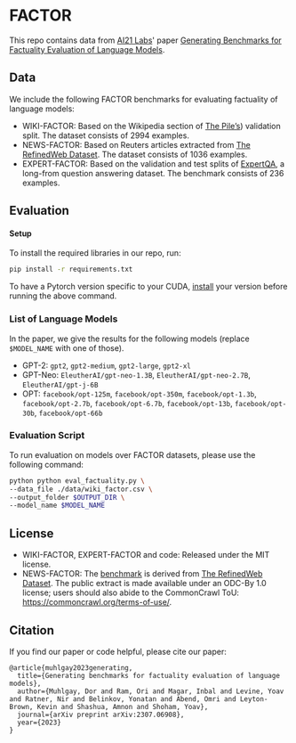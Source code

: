 # FACTOR

This repo contains data from [AI21 Labs](https://www.ai21.com/)' paper [Generating Benchmarks for Factuality Evaluation of Language Models](https://arxiv.org/abs/2307.06908).

## Data

We include the following FACTOR benchmarks for evaluating factuality of language models: 
* WIKI-FACTOR: Based on the Wikipedia section of [The Pile’s](https://github.com/EleutherAI/the-pile)) validation split. The dataset consists of 2994 examples.
* NEWS-FACTOR: Based on Reuters articles extracted from [The RefinedWeb Dataset](https://arxiv.org/abs/2306.01116). The dataset consists of 1036 examples. 
* EXPERT-FACTOR: Based on the validation and test splits of [ExpertQA](https://arxiv.org/abs/2309.07852), a long-from question answering dataset. The benchmark consists of 236 examples.

## Evaluation

#### Setup

To install the required libraries in our repo, run:
```bash
pip install -r requirements.txt
```
To have a Pytorch version specific to your CUDA, [install](https://pytorch.org/) your version before running the above command.


### List of Language Models

In the paper, we give the results for the following models (replace `$MODEL_NAME` with one of those).  

* GPT-2: `gpt2`, `gpt2-medium`, `gpt2-large`, `gpt2-xl`
* GPT-Neo: `EleutherAI/gpt-neo-1.3B`, `EleutherAI/gpt-neo-2.7B`, `EleutherAI/gpt-j-6B`
* OPT: `facebook/opt-125m`, `facebook/opt-350m`, `facebook/opt-1.3b`, `facebook/opt-2.7b`, `facebook/opt-6.7b`, `facebook/opt-13b`, `facebook/opt-30b`, `facebook/opt-66b`

### Evaluation Script

To run evaluation on models over FACTOR datasets, please use the following command:
```bash
python python eval_factuality.py \
--data_file ./data/wiki_factor.csv \
--output_folder $OUTPUT_DIR \
--model_name $MODEL_NAME
```

## License
* WIKI-FACTOR, EXPERT-FACTOR and code: Released under the MIT license.
* NEWS-FACTOR: The [benchmark](data/news_factor.csv) is derived from [The RefinedWeb Dataset](https://arxiv.org/abs/2306.01116). The public extract is made available under an ODC-By 1.0 license; users should also abide to the CommonCrawl ToU: https://commoncrawl.org/terms-of-use/.

## Citation

If you find our paper or code helpful, please cite our paper:
```
@article{muhlgay2023generating,
  title={Generating benchmarks for factuality evaluation of language models},
  author={Muhlgay, Dor and Ram, Ori and Magar, Inbal and Levine, Yoav and Ratner, Nir and Belinkov, Yonatan and Abend, Omri and Leyton-Brown, Kevin and Shashua, Amnon and Shoham, Yoav},
  journal={arXiv preprint arXiv:2307.06908},
  year={2023}
}
```
